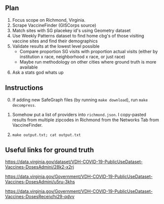 ## Plan

1. Focus scope on Richmond, Virginia.
2. Scrape VaccineFinder (GISCorps source)
3. Match sites with SG placekey id's using Geometry dataset
4. Use Weekly Patterns dataset to find home cbg's of those visiting vaccine sites and find their demographics
5. Validate results at the lowest level possible
    * Compare proportion SG visits with proportion actual visits (either by institution x race, neighborhood x race, or just race)
    * Maybe run methodology on other cities where ground truth is more available
6. Ask a stats god whats up

## Instructions

0. If adding new SafeGraph files (by running `make download`), run `make decompress`.

1. Somehow put a list of providers into `richmond.json`. I copy-pasted results from multiple zipcodes in Richmond from the Networks Tab from VaccineFinder.

2. `make output.txt; cat output.txt`

## Useful links for ground truth

https://data.virginia.gov/dataset/VDH-COVID-19-PublicUseDataset-Vaccines-DosesAdmini/28k2-x2rj

https://data.virginia.gov/Government/VDH-COVID-19-PublicUseDataset-Vaccines-DosesAdmini/u5ru-3khs

https://data.virginia.gov/Government/VDH-COVID-19-PublicUseDataset-Vaccines-DosesReceiv/hi29-qdvv
